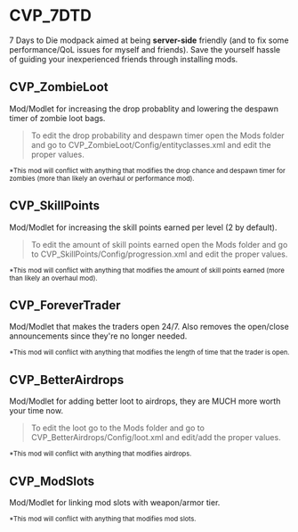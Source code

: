 # CVP_7DTD
 7 Days to Die modpack aimed at being **server-side** friendly (and to fix some performance/QoL issues for myself and friends). Save the yourself hassle of guiding your inexperienced friends through installing mods.




## CVP_ZombieLoot
Mod/Modlet for increasing the drop probablity and lowering the despawn timer of zombie loot bags.

> To edit the drop probability and despawn timer open the Mods folder and go to CVP_ZombieLoot/Config/entityclasses.xml and edit the proper values.



<sub>*This mod will conflict with anything that modifies the drop chance and despawn timer for zombies (more than likely an overhaul or performance mod).</sub>




## CVP_SkillPoints
Mod/Modlet for increasing the skill points earned per level (2 by default).

> To edit the amount of skill points earned open the Mods folder and go to CVP_SkillPoints/Config/progression.xml and edit the proper values.



<sub>*This mod will conflict with anything that modifies the amount of skill points earned (more than likely an overhaul mod).</sub>




## CVP_ForeverTrader
Mod/Modlet that makes the traders open 24/7. Also removes the open/close announcements since they're no longer needed.





<sub>*This mod will conflict with anything that modifies the length of time that the trader is open.</sub>




## CVP_BetterAirdrops
Mod/Modlet for adding better loot to airdrops, they are MUCH more worth your time now.

> To edit the loot go to the Mods folder and go to CVP_BetterAirdrops/Config/loot.xml and edit/add the proper values.



<sub>*This mod will conflict with anything that modifies airdrops.</sub>




## CVP_ModSlots
Mod/Modlet for linking mod slots with weapon/armor tier.





<sub>*This mod will conflict with anything that modifies mod slots.</sub>